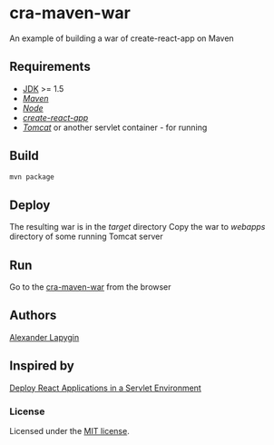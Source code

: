 # cra-maven-war

An example of building a war of create-react-app on Maven

## Requirements

* [JDK](https://java.com/ru/download/) >= 1.5
* [*Maven*](https://maven.apache.org/)
* [*Node*](https://nodejs.org/en/download/package-manager/)
* [*create-react-app*](https://facebook.github.io/create-react-app/)
* [*Tomcat*](http://tomcat.apache.org/) or another servlet container - for running

## Build

```sh
mvn package
```


## Deploy

The resulting war is in the *target* directory
Copy the war to *webapps* directory of some running Tomcat server

## Run
Go to the [cra-maven-war](http://localhost:8080/cra-maven-war) from the browser

## Authors

[Alexander Lapygin](https://github.com/AlexanderLapygin)

## Inspired by

[Deploy React Applications in a Servlet Environment](https://www.megadix.it/blog/create-react-app-servlet/)

### License

Licensed under the [MIT license](./LICENSE). 

